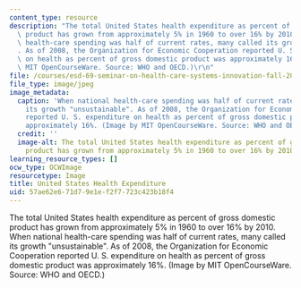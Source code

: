 ```yaml
---
content_type: resource
description: "The total United States health expenditure as percent of gross domestic\
  \ product has grown from approximately 5% in 1960 to over 16% by 2010. When national\
  \ health-care spending was half of current rates, many called its growth \"unsustainable\"\
  . As of 2008, the Organization for Economic Cooperation reported U. S. expenditure\
  \ on health as percent of gross domestic product was approximately 16%. (Image by\
  \ MIT OpenCourseWare. Source: WHO and OECD.)\r\n"
file: /courses/esd-69-seminar-on-health-care-systems-innovation-fall-2010/57ae62e671d79e1ef2f7723c423b18f4_esd-69f10.jpg
file_type: image/jpeg
image_metadata:
  caption: 'When national health-care spending was half of current rates, many called
    its growth "unsustainable". As of 2008, the Organization for Economic Cooperation
    reported U. S. expenditure on health as percent of gross domestic product was
    approximately 16%. (Image by MIT OpenCourseWare. Source: WHO and OECD.)'
  credit: ''
  image-alt: The total United States health expenditure as percent of gross domestic
    product has grown from approximately 5% in 1960 to over 16% by 2010.
learning_resource_types: []
ocw_type: OCWImage
resourcetype: Image
title: United States Health Expenditure
uid: 57ae62e6-71d7-9e1e-f2f7-723c423b18f4
---
```

The total United States health expenditure as percent of gross domestic product has grown from approximately 5% in 1960 to over 16% by 2010. When national health-care spending was half of current rates, many called its growth "unsustainable". As of 2008, the Organization for Economic Cooperation reported U. S. expenditure on health as percent of gross domestic product was approximately 16%. (Image by MIT OpenCourseWare. Source: WHO and OECD.)


